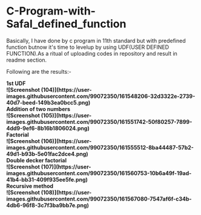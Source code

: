 # C-Program-with-Safal_defined_function
Basically, I have done by c program in 11th standard but with predefined function butnow it's time to levelup by using UDF(USER DEFINED FUNCTION).As a ritual of uploading codes in repository and result in readme section.</p>
</p>Following are the results:-
<p><b>1st UDF<b></br> ![Screenshot (104)](https://user-images.githubusercontent.com/99072350/161548206-32d3322e-2739-40d7-beed-149b3ea0bcc5.png)
</br>
<b>Addition of two numbers<b><br>
![Screenshot (105)](https://user-images.githubusercontent.com/99072350/161551742-50f80257-7899-4dd9-9ef6-8b16b1806024.png)
</br>
<b>Factorial</b><br>![Screenshot (106)](https://user-images.githubusercontent.com/99072350/161555512-8ba44487-57b2-49d1-b93b-5e01fac2dce4.png)
  <br><b>Double decker factorial<b></br>![Screenshot (107)](https://user-images.githubusercontent.com/99072350/161560753-10b6a49f-19ad-41b4-bb31-409f935ee5fe.png)
  </br>
  <b>Recursive method</b></br>![Screenshot (108)](https://user-images.githubusercontent.com/99072350/161567080-7547af6f-c34b-4db6-96f8-3c7f3ba9bb7e.png)



